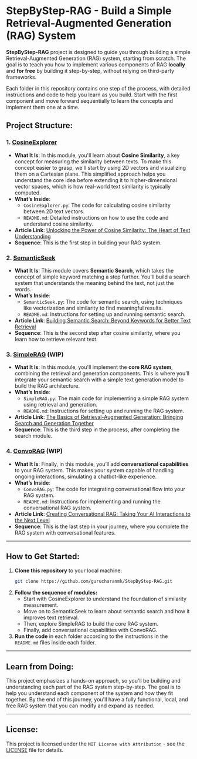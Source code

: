# StepByStep-RAG - Build a Simple Retrieval-Augmented Generation (RAG) System

**StepByStep-RAG** project is designed to guide you through building a simple Retrieval-Augmented Generation (RAG) system, starting from scratch. The goal is to teach you how to implement various components of RAG **locally** and **for free** by building it step-by-step, without relying on third-party frameworks.

Each folder in this repository contains one step of the process, with detailed instructions and code to help you learn as you build. Start with the first component and move forward sequentially to learn the concepts and implement them one at a time.

## Project Structure:

### 1. [CosineExplorer](./CosineExplorer) 
   - **What It Is**: In this module, you'll learn about **Cosine Similarity**, a key concept for measuring the similarity between texts. To make this concept easier to grasp, we'll start by using 2D vectors and visualizing them on a Cartesian plane. This simplified approach helps you understand the core idea before extending it to higher-dimensional vector spaces, which is how real-world text similarity is typically computed.
   - **What’s Inside**:
     - `CosineExplorer.py`: The code for calculating cosine similarity between 2D text vectors.
     - `README.md`: Detailed instructions on how to use the code and understand cosine similarity.
   - **Article Link**: [Unlocking the Power of Cosine Similarity: The Heart of Text Understanding](https://medium.com/@charan4u/unlocking-the-power-of-cosine-similarity-the-heart-of-text-understanding-eed427df745a)
   - **Sequence**: This is the first step in building your RAG system.


### 2. [SemanticSeek](./SemanticSeek)
   - **What It Is**: This module covers **Semantic Search**, which takes the concept of simple keyword matching a step further. You'll build a search system that understands the meaning behind the text, not just the words.
   - **What’s Inside**:
     - `SemanticSeek.py`: The code for semantic search, using techniques like vectorization and similarity to find meaningful results.
     - `README.md`: Instructions for setting up and running semantic search.
   - **Article Link**: [Building Semantic Search: Beyond Keywords for Better Text Retrieval](https://medium.com/@charan4u/building-semantic-search-beyond-keywords-for-better-text-retrieval-b7a27d9d4f8f)
   - **Sequence**: This is the second step after cosine similarity, where you learn how to retrieve relevant text.

### 3. [SimpleRAG](./SimpleRAG) (WIP)
   - **What It Is**: In this module, you'll implement the **core RAG system**, combining the retrieval and generation components. This is where you’ll integrate your semantic search with a simple text generation model to build the RAG architecture.
   - **What’s Inside**:
     - `SimpleRAG.py`: The main code for implementing a simple RAG system using retrieval and generation.
     - `README.md`: Instructions for setting up and running the RAG system.
   - **Article Link**: [The Basics of Retrieval-Augmented Generation: Bringing Search and Generation Together](#link-to-your-article)
   - **Sequence**: This is the third step in the process, after completing the search module.

### 4. [ConvoRAG](./ConvoRAG) (WIP)
   - **What It Is**: Finally, in this module, you’ll add **conversational capabilities** to your RAG system. This makes your system capable of handling ongoing interactions, simulating a chatbot-like experience.
   - **What’s Inside**:
     - `ConvoRAG.py`: The code for integrating conversational flow into your RAG system.
     - `README.md`: Instructions for implementing and running the conversational RAG system.
   - **Article Link**: [Creating Conversational RAG: Taking Your AI Interactions to the Next Level](#link-to-your-article)
   - **Sequence**: This is the last step in your journey, where you complete the RAG system with conversational features.

---

## How to Get Started:

1. **Clone this repository** to your local machine:
   ```bash
   git clone https://github.com/gurucharanmk/StepByStep-RAG.git
   ```
2. **Follow the sequence of modules:**
    - Start with CosineExplorer to understand the foundation of similarity measurement.
    - Move on to SemanticSeek to learn about semantic search and how it improves text retrieval.
    - Then, explore SimpleRAG to build the core RAG system.
    - Finally, add conversational capabilities with ConvoRAG.
3. **Run the code** in each folder according to the instructions in the `README.md` files inside each folder.

---

##  Learn from Doing:
This project emphasizes a hands-on approach, so you'll be building and understanding each part of the RAG system step-by-step. The goal is to help you understand each component of the system and how they fit together. By the end of this journey, you'll have a fully functional, local, and free RAG system that you can modify and expand as needed.

---

##   License:
This project is licensed under the `MIT License with Attribution` - see the [LICENSE](LICENSE) file for details.
